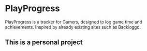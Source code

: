 # PlayProgress
PlayProgress is a tracker for Gamers, designed to log game time and achievements. Inspired by already existing sites such as Backloggd.
## This is a personal project
